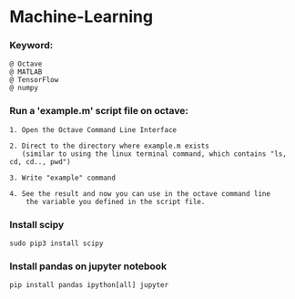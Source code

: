# Machine-Learning
### Keyword:

	@ Octave
	@ MATLAB
	@ TensorFlow
	@ numpy

### Run a 'example.m' script file on octave:

	1. Open the Octave Command Line Interface

	2. Direct to the directory where example.m exists
	   (similar to using the linux terminal command, which contains "ls, cd, cd.., pwd")

	3. Write "example" command

	4. See the result and now you can use in the octave command line
	    the variable you defined in the script file.


### Install scipy
```
sudo pip3 install scipy
```

### Install pandas on jupyter notebook
```
pip install pandas ipython[all] jupyter
```
